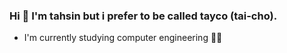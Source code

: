 ### Hi 👋 I'm tahsin but i prefer to be called tayco (tai-cho).
- I'm currently studying computer engineering 👨‍💻
